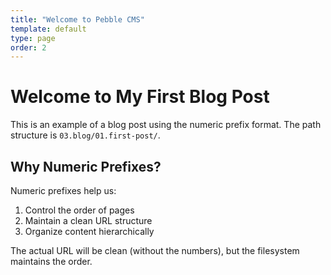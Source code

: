 ```yaml
---
title: "Welcome to Pebble CMS"
template: default
type: page
order: 2
---
```


# Welcome to My First Blog Post

This is an example of a blog post using the numeric prefix format. The path structure is `03.blog/01.first-post/`.

## Why Numeric Prefixes?

Numeric prefixes help us:
1. Control the order of pages
2. Maintain a clean URL structure
3. Organize content hierarchically

The actual URL will be clean (without the numbers), but the filesystem maintains the order. 
